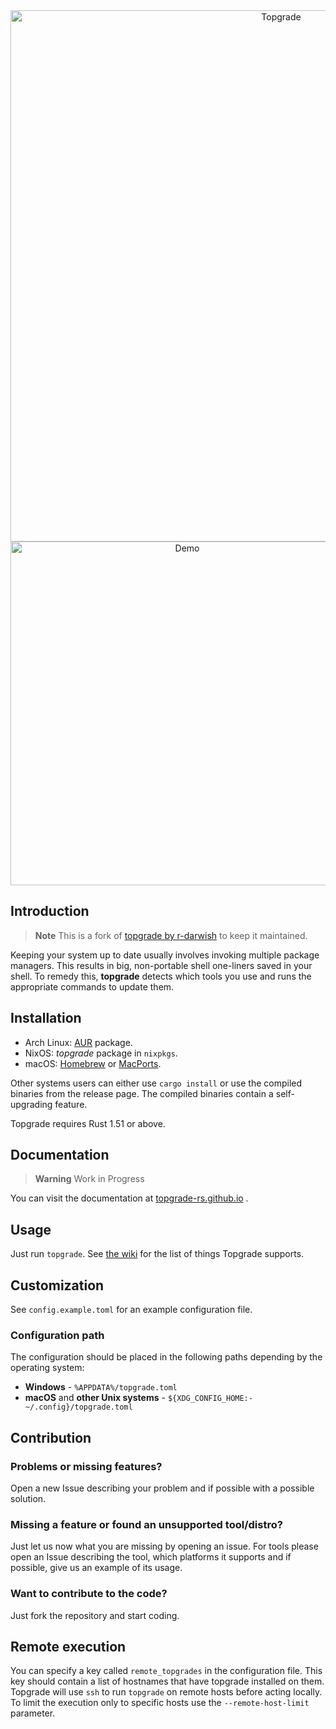 <div align="center">
  <img alt="Topgrade" src="doc/topgrade.png" width="850px">
  
  <!--
  <a href="https://github.com/topgrade-rs/topgrade/releases"><img alt="GitHub Release" src="https://img.shields.io/github/release/r-darwish/topgrade.svg"></a>
  <a href="https://crates.io/crates/topgrade"><img alt="crates.io" src="https://img.shields.io/crates/v/topgrade.svg"></a>
  <a href="https://aur.archlinux.org/packages/topgrade"><img alt="AUR" src="https://img.shields.io/aur/version/topgrade.svg"></a>
  <a href="https://formulae.brew.sh/formula/topgrade"><img alt="Homebrew" src="https://img.shields.io/homebrew/v/topgrade.svg"></a>
  -->  

  <img alt="Demo" src="doc/screenshot.gif" width="550px">
</div>
  
## Introduction

> **Note**
> This is a fork of [topgrade by r-darwish](https://github.com/r-darwish/topgrade) to keep it maintained.

Keeping your system up to date usually involves invoking multiple package managers.
This results in big, non-portable shell one-liners saved in your shell.
To remedy this, **topgrade** detects which tools you use and runs the appropriate commands to update them.

## Installation

- Arch Linux: [AUR](https://aur.archlinux.org/packages/topgrade) package.
- NixOS: _topgrade_ package in `nixpkgs`.
- macOS: [Homebrew](https://formulae.brew.sh/formula/topgrade) or [MacPorts](https://ports.macports.org/port/topgrade/).

Other systems users can either use `cargo install` or use the compiled binaries from the release page.
The compiled binaries contain a self-upgrading feature.

Topgrade requires Rust 1.51 or above.

## Documentation

> **Warning**
> Work in Progress

You can visit the documentation at [topgrade-rs.github.io](https://topgrade-rs.github.io/) .

## Usage

Just run `topgrade`.
See [the wiki](https://github.com/r-darwish/topgrade/wiki/Step-list) for the list of things Topgrade supports.

## Customization

See `config.example.toml` for an example configuration file.

### Configuration path

The configuration should be placed in the following paths depending by the operating system:

- **Windows** - `%APPDATA%/topgrade.toml`
- **macOS** and **other Unix systems** - `${XDG_CONFIG_HOME:-~/.config}/topgrade.toml`

## Contribution

### Problems or missing features?

Open a new Issue describing your problem and if possible with a possible solution.

### Missing a feature or found an unsupported tool/distro?

Just let us now what you are missing by opening an issue.
For tools please open an Issue describing the tool, which platforms it supports and if possible, give us an example of its usage.

### Want to contribute to the code?

Just fork the repository and start coding.

## Remote execution

You can specify a key called `remote_topgrades` in the configuration file.
This key should contain a list of hostnames that have topgrade installed on them.
Topgrade will use `ssh` to run `topgrade` on remote hosts before acting locally.
To limit the execution only to specific hosts use the `--remote-host-limit` parameter.
